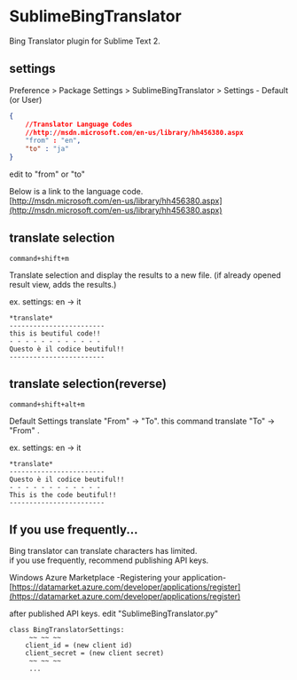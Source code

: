 SublimeBingTranslator
=====================

Bing Translator plugin for Sublime Text 2.

## settings

Preference > Package Settings > SublimeBingTranslator > Settings - Default (or User)
```json
{
    //Translator Language Codes
    //http://msdn.microsoft.com/en-us/library/hh456380.aspx
    "from" : "en",
    "to" : "ja"
}
```

edit to "from" or "to"

Below is a link to the language code. <br/>
[http://msdn.microsoft.com/en-us/library/hh456380.aspx](http://msdn.microsoft.com/en-us/library/hh456380.aspx)


## translate selection

`command+shift+m`

Translate selection and display the results to a new file. (if already opened result view, adds the results.)

ex.  settings: en -> it
```plain
*translate*
------------------------
this is beutiful code!! 
- - - - - - - - - - - - 
Questo è il codice beutiful!! 
------------------------
```

## translate selection(reverse)

`command+shift+alt+m`

Default Settings translate "From" -> "To".
this command translate "To" -> "From" .

ex.  settings: en -> it
```plain
*translate*
------------------------
Questo è il codice beutiful!!  
- - - - - - - - - - - - 
This is the code beutiful!!  
------------------------
```

## If you use frequently...

Bing translator can translate characters has limited.<br/>
if you use frequently, recommend publishing API keys.

Windows Azure Marketplace -Registering your application-<br/>
[https://datamarket.azure.com/developer/applications/register](https://datamarket.azure.com/developer/applications/register)

after published API keys.
edit "SublimeBingTranslator.py"

```
class BingTranslatorSettings:
     ~~ ~~ ~~
	client_id = (new client id)
	client_secret = (new client secret)
     ~~ ~~ ~~
     ...
```
